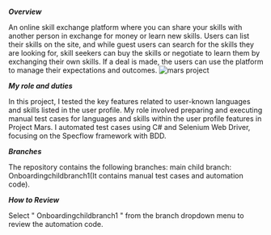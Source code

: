 *****Overview*****

An online skill exchange platform where you can share your skills with another person in exchange for money or learn new skills. Users can list their skills on the site, and while guest users can search for the skills they are looking for, skill seekers can buy the skills or negotiate to learn them by exchanging their own skills. If a deal is made, the users can use the platform to manage their expectations and outcomes.
 ![mars project](https://github.com/user-attachments/assets/caa3759d-6762-4e4e-ac5d-66998debfefb)

*****My role and duties*****

In this project, I tested the key features related to user-known languages and skills listed in the user profile. My role involved preparing and executing manual test cases for languages and skills within the user profile features in Project Mars. I automated test cases using C# and Selenium Web Driver, focusing on the Specflow framework with BDD. 

*****Branches*****

The repository contains the following branches: main 
child branch: Onboardingchildbranch1(It contains manual test cases and automation code).

*****How to Review*****

Select " Onboardingchildbranch1 " from the branch dropdown menu to review the automation code.
